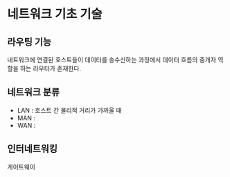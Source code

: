# 네트워크 기초 기술

## 라우팅 기능
네트워크에 연결된 호스트들이 데이터를 송수신하는 과정에서 데이터 흐름의 중개자 역할을 하는 라우터가 존재한다. 
## 네트워크 분류
- LAN : 호스트 간 물리적 거리가 가까울 때 
- MAN :
- WAN : 
## 인터네트워킹
게이트웨이

